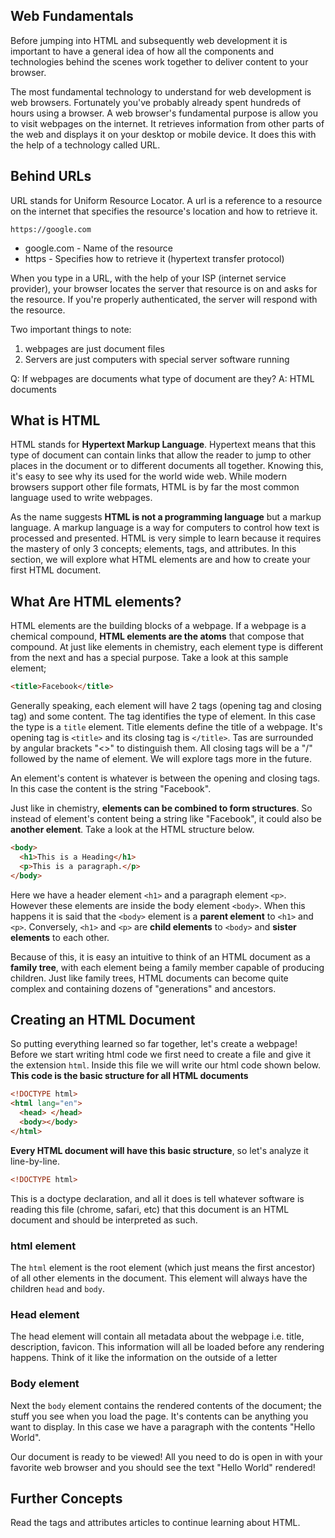 ## Web Fundamentals

Before jumping into HTML and subsequently web development it is important to have a general idea of how all the components and technologies behind the scenes work together to deliver content to your browser.

The most fundamental technology to understand for web development is web browsers. Fortunately you've probably already spent hundreds of hours using a browser. A web browser's fundamental purpose is allow you to visit webpages on the internet. It retrieves information from other parts of the web and displays it on your desktop or mobile device. It does this with the help of a technology called URL.

## Behind URLs

URL stands for Uniform Resource Locator. A url is a reference to a resource on the internet that specifies the resource's location and how to retrieve it.

```
https://google.com
```

- google.com - Name of the resource
- https - Specifies how to retrieve it (hypertext transfer protocol)

When you type in a URL, with the help of your ISP (internet service provider), your browser locates the server that resource is on and asks for the resource. If you're properly authenticated, the server will respond with the resource.

Two important things to note:

1. webpages are just document files
2. Servers are just computers with special server software running

Q: If webpages are documents what type of document are they?
A: HTML documents

## What is HTML

HTML stands for **Hypertext Markup Language**. Hypertext means that this type of document can contain links that allow the reader to jump to other places in the document or to different documents all together. Knowing this, it's easy to see why its used for the world wide web. While modern browsers support other file formats, HTML is by far the most common language used to write webpages.

As the name suggests **HTML is not a programming language** but a markup language. A markup language is a way for computers to control how text is processed and presented. HTML is very simple to learn because it requires the mastery of only 3 concepts; elements, tags, and attributes. In this section, we will explore what HTML elements are and how to create your first HTML document.

## What Are HTML elements?

HTML elements are the building blocks of a webpage. If a webpage is a chemical compound, **HTML elements are the atoms** that compose that compound. At just like elements in chemistry, each element type is different from the next and has a special purpose. Take a look at this sample element;

```html
<title>Facebook</title>
```

Generally speaking, each element will have 2 tags (opening tag and closing tag) and some content. The tag identifies the type of element. In this case the type is a `title` element. Title elements define the title of a webpage. It's opening tag is `<title>` and its closing tag is `</title>`. Tas are surrounded by angular brackets "<>" to distinguish them. All closing tags will be a "/" followed by the name of element. We will explore tags more in the future.

An element's content is whatever is between the opening and closing tags. In this case the content is the string "Facebook".

Just like in chemistry, **elements can be combined to form structures**. So instead of element's content being a string like "Facebook", it could also be **another element**. Take a look at the HTML structure below.

```html
<body>
  <h1>This is a Heading</h1>
  <p>This is a paragraph.</p>
</body>
```

Here we have a header element `<h1>` and a paragraph element `<p>`. However these elements are inside the body element `<body>`. When this happens it is said that the `<body>` element is a **parent element** to `<h1>` and `<p>`. Conversely, `<h1>` and `<p>` are **child elements** to `<body>` and **sister elements** to each other.

Because of this, it is easy an intuitive to think of an HTML document as a **family tree**, with each element being a family member capable of producing children. Just like family trees, HTML documents can become quite complex and containing dozens of "generations" and ancestors.

## Creating an HTML Document

So putting everything learned so far together, let's create a webpage! Before we start writing html code we first need to create a file and give it the extension `html`. Inside this file we will write our html code shown below. **This code is the basic structure for all HTML documents**

```html
<!DOCTYPE html>
<html lang="en">
  <head> </head>
  <body></body>
</html>
```

**Every HTML document will have this basic structure**, so let's analyze it line-by-line.

```html
<!DOCTYPE html>
```

This is a doctype declaration, and all it does is tell whatever software is reading this file (chrome, safari, etc) that this document is an HTML document and should be interpreted as such.

### html element

The `html` element is the root element (which just means the first ancestor) of all other elements in the document. This element will always have the children `head` and `body`.

### Head element

The head element will contain all metadata about the webpage i.e. title, description, favicon. This information will all be loaded before any rendering happens. Think of it like the information on the outside of a letter

### Body element

Next the `body` element contains the rendered contents of the document; the stuff you see when you load the page. It's contents can be anything you want to display. In this case we have a paragraph with the contents "Hello World".

Our document is ready to be viewed! All you need to do is open in with your favorite web browser and you should see the text "Hello World" rendered!

## Further Concepts

Read the tags and attributes articles to continue learning about HTML.
